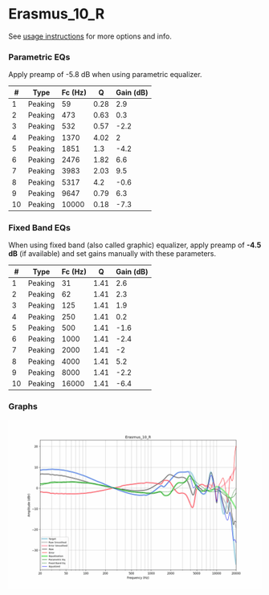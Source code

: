 # Erasmus_10_R
See [usage instructions](https://github.com/jaakkopasanen/AutoEq#usage) for more options and info.

### Parametric EQs
Apply preamp of -5.8 dB when using parametric equalizer.

|   # | Type    |   Fc (Hz) |    Q |   Gain (dB) |
|-----|---------|-----------|------|-------------|
|   1 | Peaking |        59 | 0.28 |         2.9 |
|   2 | Peaking |       473 | 0.63 |         0.3 |
|   3 | Peaking |       532 | 0.57 |        -2.2 |
|   4 | Peaking |      1370 | 4.02 |         2   |
|   5 | Peaking |      1851 | 1.3  |        -4.2 |
|   6 | Peaking |      2476 | 1.82 |         6.6 |
|   7 | Peaking |      3983 | 2.03 |         9.5 |
|   8 | Peaking |      5317 | 4.2  |        -0.6 |
|   9 | Peaking |      9647 | 0.79 |         6.3 |
|  10 | Peaking |     10000 | 0.18 |        -7.3 |

### Fixed Band EQs
When using fixed band (also called graphic) equalizer, apply preamp of **-4.5 dB** (if available) and set gains manually with these parameters.

|   # | Type    |   Fc (Hz) |    Q |   Gain (dB) |
|-----|---------|-----------|------|-------------|
|   1 | Peaking |        31 | 1.41 |         2.6 |
|   2 | Peaking |        62 | 1.41 |         2.3 |
|   3 | Peaking |       125 | 1.41 |         1.9 |
|   4 | Peaking |       250 | 1.41 |         0.2 |
|   5 | Peaking |       500 | 1.41 |        -1.6 |
|   6 | Peaking |      1000 | 1.41 |        -2.4 |
|   7 | Peaking |      2000 | 1.41 |        -2   |
|   8 | Peaking |      4000 | 1.41 |         5.2 |
|   9 | Peaking |      8000 | 1.41 |        -2.2 |
|  10 | Peaking |     16000 | 1.41 |        -6.4 |

### Graphs
![](./Erasmus_10_R.png)
